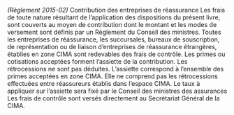 _(Règlement 2015-02)_ Contribution des entreprises de réassurance
Les frais de toute nature résultant de l’application des dispositions du présent livre, sont couverts au moyen de contribution dont le montant et les modes de versement sont définis par un Règlement du Conseil des ministres.
Toutes les entreprises de réassurance, les succursales, bureaux de souscription, de représentation ou de liaison d’entreprises de réassurance étrangères, établies en zone CIMA sont redevables des frais de contrôle.
Les primes ou cotisations acceptées forment l’assiette de la contribution. Les rétrocessions ne sont pas déduites. L’assiette correspond à l’ensemble des primes acceptées en zone CIMA. Elle ne comprend pas les rétrocessions effectuées entre réassureurs établis dans l’espace CIMA.
Le taux à appliquer sur l’assiette sera fixé par le Conseil des ministres des assurances Les frais de contrôle sont versés directement au Secrétariat Général de la CIMA.
